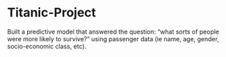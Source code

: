 # Titanic-Project
Built a predictive model that answered the question: “what sorts of people were more likely to survive?” using passenger data (ie name, age, gender, socio-economic class, etc).
